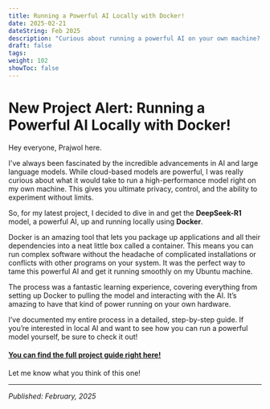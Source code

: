 ```yaml
---
title: Running a Powerful AI Locally with Docker!
date: 2025-02-21
dateString: Feb 2025
description: "Curious about running a powerful AI on your own machine? This post introduces my project guide for setting up the DeepSeek-R1 model locally using Docker for ultimate privacy and control."
draft: false
tags:
weight: 102
showToc: false
---
```

# New Project Alert: Running a Powerful AI Locally with Docker!

Hey everyone, Prajwol here.

I've always been fascinated by the incredible advancements in AI and large language models. While cloud-based models are powerful, I was really curious about what it would take to run a high-performance model right on my own machine. This gives you ultimate privacy, control, and the ability to experiment without limits.

So, for my latest project, I decided to dive in and get the **DeepSeek-R1** model, a powerful AI, up and running locally using **Docker**.

Docker is an amazing tool that lets you package up applications and all their dependencies into a neat little box called a container. This means you can run complex software without the headache of complicated installations or conflicts with other programs on your system. It was the perfect way to tame this powerful AI and get it running smoothly on my Ubuntu machine.

The process was a fantastic learning experience, covering everything from setting up Docker to pulling the model and interacting with the AI. It’s amazing to have that kind of power running on your own hardware.

I’ve documented my entire process in a detailed, step-by-step guide. If you’re interested in local AI and want to see how you can run a powerful model yourself, be sure to check it out!

#### [You can find the full project guide right here!](/projects/running-deepseek-r1-on-docker-container-on-ubuntu/)

Let me know what you think of this one!

---
*Published: February, 2025*